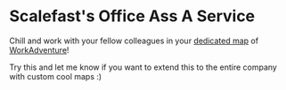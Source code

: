 # Scalefast's Office Ass A Service

Chill and work with your fellow colleagues in your [dedicated map](https://play.workadventu.re/_/global/ass-a-service.github.io/office-aas/map.json) of [WorkAdventure](https://workadventu.re)!

Try this and let me know if you want to extend this to the entire company with custom cool maps :)